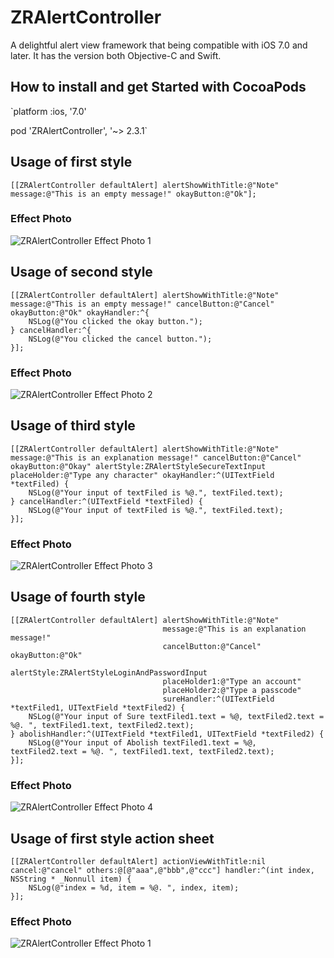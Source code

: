 # ZRAlertController
A delightful alert view framework that being compatible with iOS 7.0 and later.
It has the version both Objective-C and Swift.

How to install and get Started with CocoaPods
-----------------------------------

`platform :ios, '7.0'  

pod 'ZRAlertController', '~> 2.3.1`


## Usage of first style

`[[ZRAlertController defaultAlert] alertShowWithTitle:@"Note" message:@"This is an empty message!" okayButton:@"Ok"];`

### Effect Photo
![ZRAlertController Effect Photo 1](https://github.com/VictorZhang2014/ZRAlertController/blob/master/screenshots/one.png "ZRAlertController")

## Usage of second style

```
[[ZRAlertController defaultAlert] alertShowWithTitle:@"Note" message:@"This is an empty message!" cancelButton:@"Cancel" okayButton:@"Ok" okayHandler:^{
    NSLog(@"You clicked the okay button.");
} cancelHandler:^{
    NSLog(@"You clicked the cancel button.");
}];
```

### Effect Photo
![ZRAlertController Effect Photo 2](https://github.com/VictorZhang2014/ZRAlertController/blob/master/screenshots/two.png "ZRAlertController")

## Usage of third style

```
[[ZRAlertController defaultAlert] alertShowWithTitle:@"Note" message:@"This is an explanation message!" cancelButton:@"Cancel" okayButton:@"Okay" alertStyle:ZRAlertStyleSecureTextInput placeHolder:@"Type any character" okayHandler:^(UITextField *textFiled) {
    NSLog(@"Your input of textFiled is %@.", textFiled.text);
} cancelHandler:^(UITextField *textFiled) {
    NSLog(@"Your input of textFiled is %@.", textFiled.text);
}];
```

### Effect Photo
![ZRAlertController Effect Photo 3](https://github.com/VictorZhang2014/ZRAlertController/blob/master/screenshots/three.png "ZRAlertController")

## Usage of fourth style

```
[[ZRAlertController defaultAlert] alertShowWithTitle:@"Note" 
                                  message:@"This is an explanation message!" 
                                  cancelButton:@"Cancel" okayButton:@"Ok" 
                                  alertStyle:ZRAlertStyleLoginAndPasswordInput 
                                  placeHolder1:@"Type an account" 
                                  placeHolder2:@"Type a passcode" 
                                  sureHandler:^(UITextField *textFiled1, UITextField *textFiled2) {
    NSLog(@"Your input of Sure textFiled1.text = %@, textFiled2.text = %@. ", textFiled1.text, textFiled2.text);
} abolishHandler:^(UITextField *textFiled1, UITextField *textFiled2) {
    NSLog(@"Your input of Abolish textFiled1.text = %@, textFiled2.text = %@. ", textFiled1.text, textFiled2.text);
}];
```

### Effect Photo
![ZRAlertController Effect Photo 4](https://github.com/VictorZhang2014/ZRAlertController/blob/master/screenshots/four.png "ZRAlertController")

## Usage of first style action sheet

```
[[ZRAlertController defaultAlert] actionViewWithTitle:nil cancel:@"cancel" others:@[@"aaa",@"bbb",@"ccc"] handler:^(int index, NSString * _Nonnull item) {
    NSLog(@"index = %d, item = %@. ", index, item);
}];
```

### Effect Photo
![ZRAlertController Effect Photo 1](https://github.com/VictorZhang2014/ZRAlertController/blob/master/screenshots/five.png "ZRAlertController")




